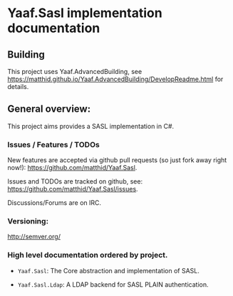 ﻿# Yaaf.Sasl implementation documentation 

## Building

This project uses Yaaf.AdvancedBuilding, see https://matthid.github.io/Yaaf.AdvancedBuilding/DevelopReadme.html for details.

## General overview:

This project aims provides a SASL implementation in C#.

### Issues / Features / TODOs

New features are accepted via github pull requests (so just fork away right now!):  https://github.com/matthid/Yaaf.Sasl.

Issues and TODOs are tracked on github, see: https://github.com/matthid/Yaaf.Sasl/issues.

Discussions/Forums are on IRC. 

### Versioning: 

http://semver.org/

### High level documentation ordered by project.

- `Yaaf.Sasl`: The Core abstraction and implementation of SASL.

- `Yaaf.Sasl.Ldap`: A LDAP backend for SASL PLAIN authentication.
